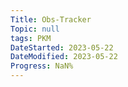 ```yaml
---
Title: Obs-Tracker
Topic: null
tags: PKM
DateStarted: 2023-05-22
DateModified: 2023-05-22
Progress: NaN%
---
```

